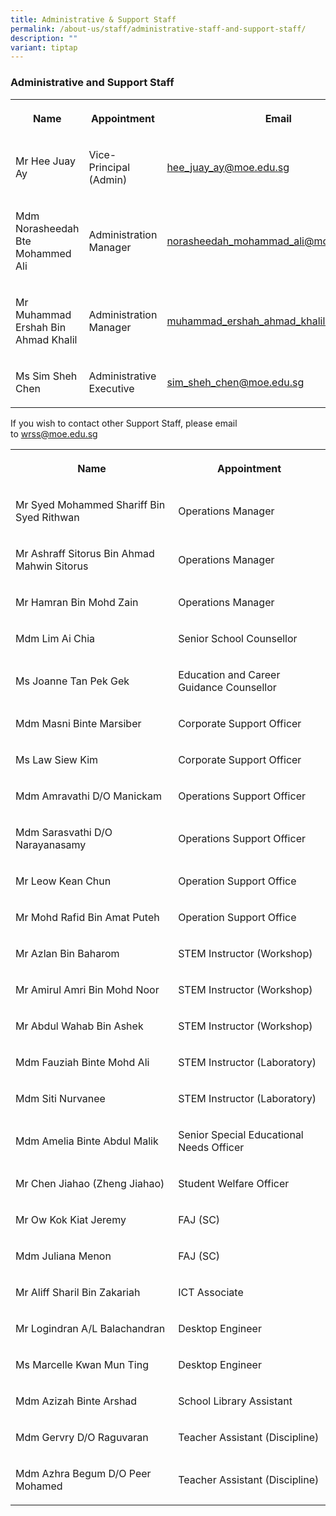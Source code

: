 ```yaml
---
title: Administrative & Support Staff
permalink: /about-us/staff/administrative-staff-and-support-staff/
description: ""
variant: tiptap
---
```

<h3><strong>Administrative and Support Staff</strong></h3>
<table style="minWidth: 75px">
<colgroup>
<col>
<col>
<col>
</colgroup>
<tbody>
<tr>
<th rowspan="1" colspan="1">
<p>Name</p>
</th>
<th rowspan="1" colspan="1">
<p>Appointment</p>
</th>
<th rowspan="1" colspan="1">
<p>Email</p>
</th>
</tr>
<tr>
<td rowspan="1" colspan="1">
<p>Mr Hee Juay Ay</p>
</td>
<td rowspan="1" colspan="1">
<p>Vice-Principal (Admin)</p>
</td>
<td rowspan="1" colspan="1">
<p><a href="mailto:hee_juay_ay@moe.edu.sg" rel="noopener noreferrer nofollow" target="_blank">hee_juay_ay@moe.edu.sg</a>
</p>
</td>
</tr>
<tr>
<td rowspan="1" colspan="1">
<p>Mdm Norasheedah Bte Mohammed Ali</p>
</td>
<td rowspan="1" colspan="1">
<p>Administration Manager</p>
</td>
<td rowspan="1" colspan="1">
<p><a href="mailto:norasheedah_mohammad_ali@moe.edu.sg" rel="noopener noreferrer nofollow" target="_blank">norasheedah_mohammad_ali@moe.edu.sg</a>
</p>
</td>
</tr>
<tr>
<td rowspan="1" colspan="1">
<p>Mr Muhammad Ershah Bin Ahmad Khalil</p>
</td>
<td rowspan="1" colspan="1">
<p>Administration Manager</p>
</td>
<td rowspan="1" colspan="1">
<p><a href="mailto:muhammad_ershah_ahmad_khalil@moe.edu.sg" rel="noopener nofollow" target="_blank">muhammad_ershah_ahmad_khalil@moe.edu.sg</a>
</p>
</td>
</tr>
<tr>
<td rowspan="1" colspan="1">
<p>Ms Sim Sheh Chen</p>
</td>
<td rowspan="1" colspan="1">
<p>Administrative Executive</p>
</td>
<td rowspan="1" colspan="1">
<p><a href="mailto:sim_sheh_chen@moe.edu.sg" rel="noopener noreferrer nofollow" target="_blank">sim_sheh_chen@moe.edu.sg</a>
</p>
</td>
</tr>
</tbody>
</table>
<p></p>
<p>If you wish to contact other Support Staff, please email to&nbsp;<a href="mailto:wrss@moe.edu.sg" rel="noopener noreferrer nofollow" target="_blank">wrss@moe.edu.sg</a>
</p>
<table style="minWidth: 50px">
<colgroup>
<col>
<col>
</colgroup>
<tbody>
<tr>
<th rowspan="1" colspan="1">
<p>Name</p>
</th>
<th rowspan="1" colspan="1">
<p>Appointment</p>
</th>
</tr>
<tr>
<td rowspan="1" colspan="1">
<p>Mr Syed Mohammed Shariff Bin Syed Rithwan</p>
</td>
<td rowspan="1" colspan="1">
<p>Operations Manager</p>
</td>
</tr>
<tr>
<td rowspan="1" colspan="1">
<p>Mr Ashraff Sitorus Bin Ahmad Mahwin Sitorus</p>
</td>
<td rowspan="1" colspan="1">
<p>Operations Manager</p>
</td>
</tr>
<tr>
<td rowspan="1" colspan="1">
<p>Mr Hamran Bin Mohd Zain</p>
</td>
<td rowspan="1" colspan="1">
<p>Operations Manager</p>
</td>
</tr>
<tr>
<td rowspan="1" colspan="1">
<p>Mdm Lim Ai Chia</p>
</td>
<td rowspan="1" colspan="1">
<p>Senior School Counsellor</p>
</td>
</tr>
<tr>
<td rowspan="1" colspan="1">
<p>Ms Joanne Tan Pek Gek</p>
</td>
<td rowspan="1" colspan="1">
<p>Education and Career Guidance Counsellor</p>
</td>
</tr>
<tr>
<td rowspan="1" colspan="1">
<p>Mdm Masni Binte Marsiber</p>
</td>
<td rowspan="1" colspan="1">
<p>Corporate Support Officer</p>
</td>
</tr>
<tr>
<td rowspan="1" colspan="1">
<p>Ms Law Siew Kim</p>
</td>
<td rowspan="1" colspan="1">
<p>Corporate Support Officer</p>
</td>
</tr>
<tr>
<td rowspan="1" colspan="1">
<p>Mdm Amravathi D/O Manickam</p>
</td>
<td rowspan="1" colspan="1">
<p>Operations Support Officer</p>
</td>
</tr>
<tr>
<td rowspan="1" colspan="1">
<p>Mdm Sarasvathi D/O Narayanasamy</p>
</td>
<td rowspan="1" colspan="1">
<p>Operations Support Officer</p>
</td>
</tr>
<tr>
<td rowspan="1" colspan="1">
<p>Mr Leow Kean Chun</p>
</td>
<td rowspan="1" colspan="1">
<p>Operation Support Office</p>
</td>
</tr>
<tr>
<td rowspan="1" colspan="1">
<p>Mr Mohd Rafid Bin Amat Puteh</p>
</td>
<td rowspan="1" colspan="1">
<p>Operation Support Office</p>
</td>
</tr>
<tr>
<td rowspan="1" colspan="1">
<p>Mr Azlan Bin Baharom</p>
</td>
<td rowspan="1" colspan="1">
<p>STEM Instructor (Workshop)</p>
</td>
</tr>
<tr>
<td rowspan="1" colspan="1">
<p>Mr Amirul Amri Bin Mohd Noor</p>
</td>
<td rowspan="1" colspan="1">
<p>STEM Instructor (Workshop)</p>
</td>
</tr>
<tr>
<td rowspan="1" colspan="1">
<p>Mr Abdul Wahab Bin Ashek</p>
</td>
<td rowspan="1" colspan="1">
<p>STEM Instructor (Workshop)</p>
</td>
</tr>
<tr>
<td rowspan="1" colspan="1">
<p>Mdm Fauziah Binte Mohd Ali</p>
</td>
<td rowspan="1" colspan="1">
<p>STEM Instructor (Laboratory)</p>
</td>
</tr>
<tr>
<td rowspan="1" colspan="1">
<p>Mdm Siti Nurvanee</p>
</td>
<td rowspan="1" colspan="1">
<p>STEM Instructor (Laboratory)</p>
</td>
</tr>
<tr>
<td rowspan="1" colspan="1">
<p>Mdm Amelia Binte Abdul Malik</p>
</td>
<td rowspan="1" colspan="1">
<p>Senior Special Educational Needs Officer</p>
</td>
</tr>
<tr>
<td rowspan="1" colspan="1">
<p>Mr Chen Jiahao (Zheng Jiahao)</p>
</td>
<td rowspan="1" colspan="1">
<p>Student Welfare Officer</p>
</td>
</tr>
<tr>
<td rowspan="1" colspan="1">
<p>Mr Ow Kok Kiat Jeremy</p>
</td>
<td rowspan="1" colspan="1">
<p>FAJ (SC)</p>
</td>
</tr>
<tr>
<td rowspan="1" colspan="1">
<p>Mdm Juliana Menon</p>
</td>
<td rowspan="1" colspan="1">
<p>FAJ (SC)</p>
</td>
</tr>
<tr>
<td rowspan="1" colspan="1">
<p>Mr Aliff Sharil Bin Zakariah</p>
</td>
<td rowspan="1" colspan="1">
<p>ICT Associate</p>
</td>
</tr>
<tr>
<td rowspan="1" colspan="1">
<p>Mr Logindran A/L Balachandran</p>
</td>
<td rowspan="1" colspan="1">
<p>Desktop Engineer</p>
</td>
</tr>
<tr>
<td rowspan="1" colspan="1">
<p>Ms Marcelle Kwan Mun Ting</p>
</td>
<td rowspan="1" colspan="1">
<p>Desktop Engineer</p>
</td>
</tr>
<tr>
<td rowspan="1" colspan="1">
<p>Mdm Azizah Binte Arshad</p>
</td>
<td rowspan="1" colspan="1">
<p>School Library Assistant</p>
</td>
</tr>
<tr>
<td rowspan="1" colspan="1">
<p>Mdm Gervry D/O Raguvaran</p>
</td>
<td rowspan="1" colspan="1">
<p>Teacher Assistant (Discipline)</p>
</td>
</tr>
<tr>
<td rowspan="1" colspan="1">
<p>Mdm Azhra Begum D/O Peer Mohamed</p>
</td>
<td rowspan="1" colspan="1">
<p>Teacher Assistant (Discipline)</p>
</td>
</tr>
</tbody>
</table>
<p></p>